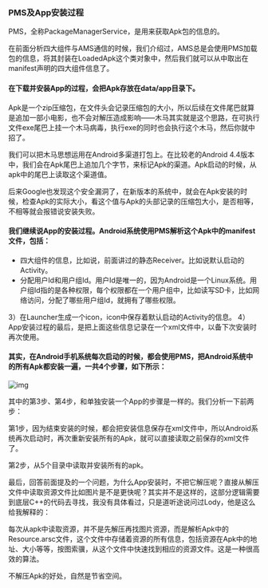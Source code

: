 ### PMS及App安装过程

PMS，全称PackageManagerService，是用来获取Apk包的信息的。

在前面分析四大组件与AMS通信的时候，我们介绍过，AMS总是会使用PMS加载包的信息，将其封装在LoadedApk这个类对象中，然后我们就可以从中取出在manifest声明的四大组件信息了。

#### 在下载并安装App的过程，会把Apk存放在data/app目录下。

Apk是一个zip压缩包，在文件头会记录压缩包的大小，所以后续在文件尾巴就算是追加一部小电影，也不会对解压造成影响——木马其实就是这个思路，在可执行文件exe尾巴上挂一个木马病毒，执行exe的同时也会执行这个木马，然后你就中招了。

我们可以把木马思想运用在Android多渠道打包上。在比较老的Android 4.4版本中，我们会在Apk尾巴上追加几个字节，来标记Apk的渠道。Apk启动的时候，从apk中的尾巴上读取这个渠道值。

后来Google也发现这个安全漏洞了，在新版本的系统中，就会在Apk安装的时候，检查Apk的实际大小，看这个值与Apk的头部记录的压缩包大小，是否相等，不相等就会报错说安装失败。

#### 我们继续说App的安装过程。Android系统使用PMS解析这个Apk中的manifest文件，包括：

-    四大组件的信息，比如说，前面讲过的静态Receiver。比如说默认启动的Activity。
-    分配用户Id和用户组Id。用户Id是唯一的，因为Android是一个Linux系统。用户组Id指的是各种权限，每个权限都在一个用户组中，比如读写SD卡，比如网络访问，分配了哪些用户组Id，就拥有了哪些权限。

3）在Launcher生成一个icon，icon中保存着默认启动的Activity的信息。
4）App安装过程的最后，是把上面这些信息记录在一个xml文件中，以备下次安装时再次使用。

#### 其实，在Android手机系统每次启动的时候，都会使用PMS，把Android系统中的所有Apk都安装一遍，一共4个步骤，如下所示：

![img](http://images2015.cnblogs.com/blog/13430/201705/13430-20170526223853482-683221082.png)

其中的第3步、第4步，和单独安装一个App的步骤是一样的。我们分析一下前两步：

第1步，因为结束安装的时候，都会把安装信息保存在xml文件中，所以Android系统再次启动时，再次重新安装所有的Apk，就可以直接读取之前保存的xml文件了。

第2步，从5个目录中读取并安装所有的apk。

最后，回答前面提及的一个问题，为什么App安装时，不把它解压呢？直接从解压文件中读取资源文件比如图片是不是更快呢？其实并不是这样的，这部分逻辑需要到底层C++的代码去寻找，我没有具体看过，只是道听途说问过Lody，他是这么给我解释的：

每次从apk中读取资源，并不是先解压再找图片资源，而是解析Apk中的Resource.arsc文件，这个文件中存储着资源的所有信息，包括资源在Apk中的地址、大小等等，按图索骥，从这个文件中快速找到相应的资源文件。这是一种很高效的算法。

不解压Apk的好处，自然是节省空间。